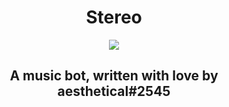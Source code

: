 <h1 align="center">Stereo</h1>

<div align="center">
  <a href="https://google.com"><img src="https://app.codacy.com/project/badge/Grade/46d2b19abdae423db1767fc4b9b2202e" /></a>
</div>

<h2 align="center">A music bot, written with love by aesthetical#2545</h2> 
